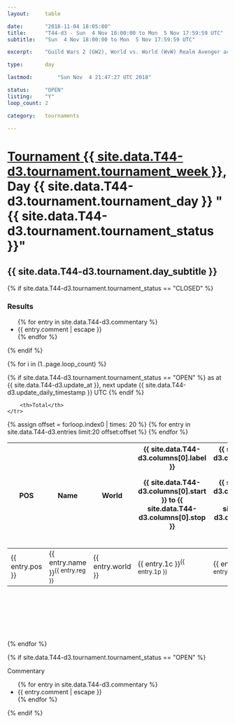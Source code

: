 ```yaml
---
layout: 	table

date: 		"2018-11-04 18:05:00"
title: 		"T44-d3 - Sun  4 Nov 18:00:00 to Mon  5 Nov 17:59:59 UTC"
subtitle: 	"Sun  4 Nov 18:00:00 to Mon  5 Nov 17:59:59 UTC"

excerpt:    "Guild Wars 2 (GW2), World vs. World (WvW) Realm Avenger achivement Tournament. \"Every Kill Counts\""

type:       day

lastmod: 		"Sun Nov  4 21:47:27 UTC 2018"

status:     "OPEN"
listing:    "Y"
loop_count: 2

category: 	tournaments

---
```

<div class="table_header">
    <h1><a href="{{ site.data.T44-d3.tournament.week_url }}">Tournament {{ site.data.T44-d3.tournament.tournament_week }}</a>, Day {{ site.data.T44-d3.tournament.tournament_day }} "{{ site.data.T44-d3.tournament.tournament_status }}"</h1>
    <h2>{{ site.data.T44-d3.tournament.day_subtitle }}</h2> 
</div>

{% if site.data.T44-d3.tournament.tournament_status == "CLOSED" %} 
<div class="commentary">
  <h3>Results</h3>
  <ul>
    {% for entry in site.data.T44-d3.commentary %}
    <li class="commentary_list">{{ entry.comment | escape }}</li>
    {% endfor %}
  </ul>
</div>
{% endif %}


{% for i in (1..page.loop_count) %}

{% if site.data.T44-d3.tournament.tournament_status == "OPEN" %} 
<span class="table_nextupdate">as at {{ site.data.T44-d3.update_at }}, next update {{ site.data.T44-d3.update_daily_timestamp }} UTC</span> 
{% endif %}

<table class="day_table">
  <colgroup>
    <col style="width:18px">
    <col style="width:55px">
    <col style="width:55px">
    <col style="width:12px">
    <col style="width:12px">
    <col style="width:12px">
    <col style="width:12px">
    <col style="width:12px">
    <col style="width:12px">
    <col style="width:12px">
    <col style="width:12px">
    <col style="width:12px">
    <col style="width:12px">
    <col style="width:12px">
    <col style="width:12px">
    <col style="width:12px">
    <col style="width:12px">
    <col style="width:12px">
    <col style="width:12px">
    <col style="width:12px">
    <col style="width:12px">
    <col style="width:12px">
    <col style="width:12px">
    <col style="width:12px">
    <col style="width:12px">
    <col style="width:12px">
    <col style="width:12px">
    <col style="width:18px">
  </colgroup>  
  <thead>
    <tr>
        <th>POS</th>
        <th class="AlignLeft">Name</th>
        <th class="AlignLeft">World</th>

<th><div class="label">{{ site.data.T44-d3.columns[0].label }}<p class="onhover">{{ site.data.T44-d3.columns[0].start }} to {{ site.data.T44-d3.columns[0].stop }}</p></div>​</th>
<th><div class="label">{{ site.data.T44-d3.columns[1].label }}<p class="onhover">{{ site.data.T44-d3.columns[1].start }} to {{ site.data.T44-d3.columns[1].stop }}</p></div>​</th>
<th><div class="label">{{ site.data.T44-d3.columns[2].label }}<p class="onhover">{{ site.data.T44-d3.columns[2].start }} to {{ site.data.T44-d3.columns[2].stop }}</p></div>​</th>
<th><div class="label">{{ site.data.T44-d3.columns[3].label }}<p class="onhover">{{ site.data.T44-d3.columns[3].start }} to {{ site.data.T44-d3.columns[3].stop }}</p></div>​</th>
<th><div class="label">{{ site.data.T44-d3.columns[4].label }}<p class="onhover">{{ site.data.T44-d3.columns[4].start }} to {{ site.data.T44-d3.columns[4].stop }}</p></div>​</th>
<th><div class="label">{{ site.data.T44-d3.columns[5].label }}<p class="onhover">{{ site.data.T44-d3.columns[5].start }} to {{ site.data.T44-d3.columns[5].stop }}</p></div>​</th>
<th><div class="label">{{ site.data.T44-d3.columns[6].label }}<p class="onhover">{{ site.data.T44-d3.columns[6].start }} to {{ site.data.T44-d3.columns[6].stop }}</p></div>​</th>
<th><div class="label">{{ site.data.T44-d3.columns[7].label }}<p class="onhover">{{ site.data.T44-d3.columns[7].start }} to {{ site.data.T44-d3.columns[7].stop }}</p></div>​</th>
<th><div class="label">{{ site.data.T44-d3.columns[8].label }}<p class="onhover">{{ site.data.T44-d3.columns[8].start }} to {{ site.data.T44-d3.columns[8].stop }}</p></div>​</th>
<th><div class="label">{{ site.data.T44-d3.columns[9].label }}<p class="onhover">{{ site.data.T44-d3.columns[9].start }} to {{ site.data.T44-d3.columns[9].stop }}</p></div>​</th>
<th><div class="label">{{ site.data.T44-d3.columns[10].label }}<p class="onhover">{{ site.data.T44-d3.columns[10].start }} to {{ site.data.T44-d3.columns[10].stop }}</p></div>​</th>

<th><div class="label">{{ site.data.T44-d3.columns[11].label }}<p class="onhover">{{ site.data.T44-d3.columns[11].start }} to {{ site.data.T44-d3.columns[11].stop }}</p></div>​</th>
<th><div class="label">{{ site.data.T44-d3.columns[12].label }}<p class="onhover">{{ site.data.T44-d3.columns[12].start }} to {{ site.data.T44-d3.columns[12].stop }}</p></div>​</th>
<th><div class="label">{{ site.data.T44-d3.columns[13].label }}<p class="onhover">{{ site.data.T44-d3.columns[13].start }} to {{ site.data.T44-d3.columns[13].stop }}</p></div>​</th>
<th><div class="label">{{ site.data.T44-d3.columns[14].label }}<p class="onhover">{{ site.data.T44-d3.columns[14].start }} to {{ site.data.T44-d3.columns[14].stop }}</p></div>​</th>
<th><div class="label">{{ site.data.T44-d3.columns[15].label }}<p class="onhover">{{ site.data.T44-d3.columns[15].start }} to {{ site.data.T44-d3.columns[15].stop }}</p></div>​</th>
<th><div class="label">{{ site.data.T44-d3.columns[16].label }}<p class="onhover">{{ site.data.T44-d3.columns[16].start }} to {{ site.data.T44-d3.columns[16].stop }}</p></div>​</th>
<th><div class="label">{{ site.data.T44-d3.columns[17].label }}<p class="onhover">{{ site.data.T44-d3.columns[17].start }} to {{ site.data.T44-d3.columns[17].stop }}</p></div>​</th>
<th><div class="label">{{ site.data.T44-d3.columns[18].label }}<p class="onhover">{{ site.data.T44-d3.columns[18].start }} to {{ site.data.T44-d3.columns[18].stop }}</p></div>​</th>
<th><div class="label">{{ site.data.T44-d3.columns[19].label }}<p class="onhover">{{ site.data.T44-d3.columns[19].start }} to {{ site.data.T44-d3.columns[19].stop }}</p></div>​</th>
<th><div class="label">{{ site.data.T44-d3.columns[20].label }}<p class="onhover">{{ site.data.T44-d3.columns[20].start }} to {{ site.data.T44-d3.columns[20].stop }}</p></div>​</th>

<th><div class="label">{{ site.data.T44-d3.columns[21].label }}<p class="onhover">{{ site.data.T44-d3.columns[21].start }} to {{ site.data.T44-d3.columns[21].stop }}</p></div>​</th>
<th><div class="label">{{ site.data.T44-d3.columns[22].label }}<p class="onhover">{{ site.data.T44-d3.columns[22].start }} to {{ site.data.T44-d3.columns[22].stop }}</p></div>​</th>
<th><div class="label">{{ site.data.T44-d3.columns[23].label }}<p class="onhover">{{ site.data.T44-d3.columns[23].start }} to {{ site.data.T44-d3.columns[23].stop }}</p></div>​</th>

        <th>Total</th>
    </tr>
  </thead>
  {% assign offset = forloop.index0 | times: 20 %}
<tbody>
{% for entry in site.data.T44-d3.entries limit:20 offset:offset %}
  <tr>
    <td class="pl{{ entry.pos }}">{{ entry.pos }}</td>
    <td class="AlignLeft">{{ entry.name }}<sup>{{ entry.reg }}</sup></td>
    <td class="AlignLeft">{{ entry.world }}</td>
    <td class="pl{{ entry.1p }}">{{ entry.1c }}<sup>{{ entry.1p }}</sup></td>
    <td class="pl{{ entry.2p }}">{{ entry.2c }}<sup>{{ entry.2p }}</sup></td>
    <td class="pl{{ entry.3p }}">{{ entry.3c }}<sup>{{ entry.3p }}</sup></td>
    <td class="pl{{ entry.4p }}">{{ entry.4c }}<sup>{{ entry.4p }}</sup></td>
    <td class="pl{{ entry.5p }}">{{ entry.5c }}<sup>{{ entry.5p }}</sup></td>
    <td class="pl{{ entry.6p }}">{{ entry.6c }}<sup>{{ entry.6p }}</sup></td>
    <td class="pl{{ entry.7p }}">{{ entry.7c }}<sup>{{ entry.7p }}</sup></td>
    <td class="pl{{ entry.8p }}">{{ entry.8c }}<sup>{{ entry.8p }}</sup></td>
    <td class="pl{{ entry.9p }}">{{ entry.9c }}<sup>{{ entry.9p }}</sup></td>
    <td class="pl{{ entry.10p }}">{{ entry.10c }}<sup>{{ entry.10p }}</sup></td>
    <td class="pl{{ entry.11p }}">{{ entry.11c }}<sup>{{ entry.11p }}</sup></td>
    <td class="pl{{ entry.12p }}">{{ entry.12c }}<sup>{{ entry.12p }}</sup></td>
    <td class="pl{{ entry.13p }}">{{ entry.13c }}<sup>{{ entry.13p }}</sup></td>
    <td class="pl{{ entry.14p }}">{{ entry.14c }}<sup>{{ entry.14p }}</sup></td>
    <td class="pl{{ entry.15p }}">{{ entry.15c }}<sup>{{ entry.15p }}</sup></td>
    <td class="pl{{ entry.16p }}">{{ entry.16c }}<sup>{{ entry.16p }}</sup></td>
    <td class="pl{{ entry.17p }}">{{ entry.17c }}<sup>{{ entry.17p }}</sup></td>
    <td class="pl{{ entry.18p }}">{{ entry.18c }}<sup>{{ entry.18p }}</sup></td>
    <td class="pl{{ entry.19p }}">{{ entry.19c }}<sup>{{ entry.19p }}</sup></td>
    <td class="pl{{ entry.20p }}">{{ entry.20c }}<sup>{{ entry.20p }}</sup></td>
    <td class="pl{{ entry.21p }}">{{ entry.21c }}<sup>{{ entry.21p }}</sup></td>
    <td class="pl{{ entry.22p }}">{{ entry.22c }}<sup>{{ entry.22p }}</sup></td>
    <td class="pl{{ entry.23p }}">{{ entry.23c }}<sup>{{ entry.23p }}</sup></td>
    <td class="pl{{ entry.24p }}">{{ entry.24c }}<sup>{{ entry.24p }}</sup></td>
    <td>{{ entry.total }}</td>
  </tr>
{% endfor %}  
</tbody>
</table>
<div class="leaderboard">
  <script async src="//pagead2.googlesyndication.com/pagead/js/adsbygoogle.js"></script>
  <!-- 728x90 -->
  <ins class="adsbygoogle"
       style="display:inline-block;width:728px;height:90px"
       data-ad-client="ca-pub-3274917281288240"
       data-ad-slot="3870538733"></ins>
  <script>
  (adsbygoogle = window.adsbygoogle || []).push({});
  </script>    
</div>
<br />
{% endfor %}

{% if site.data.T44-d3.tournament.tournament_status == "OPEN" %} 
<div class="commentary">
  <span class="commentary_title">Commentary</span>
  <ul>
    {% for entry in site.data.T44-d3.commentary %}
    <li class="commentary_list">{{ entry.comment | escape }}</li>
    {% endfor %}
  </ul>
</div>
{% endif %}


